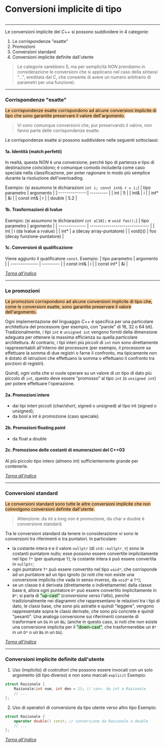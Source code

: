 # Conversioni implicite di tipo
```toc
```
---

Le conversioni implicite del $C$++ si possono suddividere in 4 categorie:
1. Le corrispondenze "esatte"
2. Promozioni
3. Conversioni standard
4. Conversioni implicite definite dall'utente

> Le categorie sarebbero 5, ma per semplicità *NON* prendiamo in considerazione le conversioni che si applicano nel caso della sintassi "...", ereditata dal $C$, che consente di avere un numero arbitrario di parametri per una funzione).

---

### Corrispondenze "esatte"
<mark style="background: #FFB86CA6;">Le corrispondenze esatte corrispondono ad alcune conversioni implicite di tipo che sono garantite preservare il valore dell'argomento.</mark>

> Vi sono comunque conversioni che, pur preservando il valore, non fanno parte delle corrispondenze esatte.

Le corrispondenze esatte si possono suddividere nelle seguenti sottoclassi:

#### 1a. Identità (match perfetti)
In realtà, questa *NON* è una conversione, perché tipo di partenza e tipo di destinazione coincidono; è comunque comodo includerla come caso speciale nella classificazione, per poter ragionare in modo più semplice durante la risoluzione dell'overloading.

Esempio: (si assumono le dichiarazioni `int i; const int& r = i;`)
| tipo parametro | argomento |
|:--------------:| --------- |
|      int       | 5         |
|      int&      | i         |
|      int*      | &i        |
|   const int&   | r         |
|     double     | 5.2       | 

#### 1b. Trasformazioni di lvalue
Esempio: (si assumono le dichiarazioni `int a[10];` e `void foo();`)
| tipo parametro | argomento                     |
| -------------- | ------------------------------ |
| int            | i (da lvalue a rvalue)         |
| int*           | a (decay array-puntatore)      |
| void()()       | foo (decay funzione-puntatore) |

#### 1c. Conversioni di qualificazione
Viene aggiunto il qualificatore `const`.
Esempio:
| tipo parametro | argomento |
| -------------- | --------- |
| const int&     | i         |
| const int*     | &i        |

[_Torna all'indice_](#conversioni%20implicite%20di%20tipo)

---

### Le promozioni
<mark style="background: #FFB86CA6;">Le promozioni corrispondono ad alcune conversioni implicite di tipo che, come le conversioni esatte, sono garantite preservare il valore dell'argomento.</mark>

Ogni implementazione del linguaggio $C$++ è specifica per una particolare architettura del processore (per esempio, con "parole" di 16, 32 o 64 bit).
Tradizionalmente, i tipi `int` e `unsigned int` vengono forniti della dimensione adeguata per ottenere la massima efficienza su quella particolare architettura. Al contrario, i tipi interi più piccoli di `int` non sono direttamente rappresentabili all'interno del processore (per esempio, il processore sa effettuare la somma di due registri o farne il confronto, ma tipicamente non è dotato di istruzioni che effettuano la somma o effettuano il confronto tra porzioni di registri).

Quindi, ogni volta che si vuole operare su un valore di un tipo di dato più piccolo di `int`, questo deve essere "promosso" al tipo `int` (o `unsigned int`) per potere effettuare l'operazione.

#### 2a. Promozioni intere
* dai tipi interi piccoli (char/short, signed o unsigned) al tipo int (signed o unsigned);
* da bool a int è promozione (caso speciale).

#### 2b. Promozioni floating point
* da float a double

#### 2c. Promozione delle costanti di enumerazioni del C++03
Al più piccolo tipo intero (almeno int) sufficientemente grande per contenerle.

[_Torna all'indice_](#conversioni%20implicite%20di%20tipo)

---

### Conversioni standard
<mark style="background: #FFB86CA6;">Le conversioni standard sono tutte le altre conversioni implicite che non coinvolgono conversioni definite dall'utente.</mark>

> Attenzione: da int a long non è promozione, da char a double è conversione standard.

Tra le conversioni standard da tenere in considerazione vi sono le conversioni tra riferimenti e tra puntatori. In particolare:
- la costante intera `0` e il valore `nullptr` (di `std::nullptr_t`) sono le costanti puntatore nullo; esse possono essere convertite implicitamente nel tipo `T*` (per qualunque `T`); la costante intera `0` può essere convertita in `nullptr`;
- ogni puntatore `T*` può essere convertito nel tipo `void*`, che corrisponde ad un puntatore ad un tipo ignoto (si noti che non esiste una conversione implicita che vada in senso inverso, da `void*` a `T*`);
- se un classe `D` è derivata (direttamente o indirettamente) dalla classe base `B`, allora ogni puntatore `D*` può essere convertito implicitamente in `B*`; si parla di <mark style="background: #BBFABBA6;">"up-cast"</mark> (*conversione verso l'alto*), perché tradizionalmente nei diagrammi che rappresentano le relazioni tra i tipi di dato, le classi base, che sono più astratte e quindi "leggere", vengono rappresentate sopra le classi derivate, che sono più concrete e quindi "pesanti". Una analoga conversione sui riferimenti consente di trasformare un `D&` in un `B&`; (anche in questo caso, si noti che non esiste una conversione implicita per il <mark style="background: #BBFABBA6;">"down-cast"</mark>, che trasformerebbe un `B*` in un `D*` o un `B&` in un `D&`).

[_Torna all'indice_](#conversioni%20implicite%20di%20tipo)

---

### Conversioni implicite definite dall'utente
1. Uso (implicito) di costruttori che possono essere invocati con un solo argomento (di tipo diverso) e non sono marcati `explicit`
	Esempio:
```cpp
struct Razionale {
    Razionale(int num, int den = 1); // conv. da int a Razionale
    // ...
};
```

2. Uso di operatori di conversione da tipo utente verso altro tipo
    Esempio:
```cpp
struct Razionale {
    operator double() const; // conversione da Razionale a double
    // ...
};
```

[_Torna all'indice_](#conversioni%20implicite%20di%20tipo)